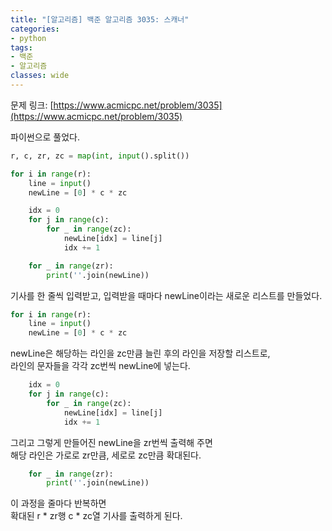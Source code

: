 ```yaml
---
title: "[알고리즘] 백준 알고리즘 3035: 스캐너"
categories:
- python
tags:
- 백준
- 알고리즘
classes: wide
---
```


문제 링크: [https://www.acmicpc.net/problem/3035](https://www.acmicpc.net/problem/3035)



파이썬으로 풀었다.



```python
r, c, zr, zc = map(int, input().split())

for i in range(r):
    line = input()
    newLine = [0] * c * zc

    idx = 0
    for j in range(c):
        for _ in range(zc):
            newLine[idx] = line[j]
            idx += 1

    for _ in range(zr):
        print(''.join(newLine))
```



기사를 한 줄씩 입력받고, 입력받을 때마다 newLine이라는 새로운 리스트를 만들었다.



```python
for i in range(r):
    line = input()
    newLine = [0] * c * zc
```



newLine은 해당하는 라인을 zc만큼 늘린 후의 라인을 저장할 리스트로,
<br>라인의 문자들을 각각 zc번씩 newLine에 넣는다.



```python
    idx = 0
    for j in range(c):
        for _ in range(zc):
            newLine[idx] = line[j]
            idx += 1
```



그리고 그렇게 만들어진 newLine을 zr번씩 출력해 주면
<br>해당 라인은 가로로 zr만큼, 세로로 zc만큼 확대된다.



```python
    for _ in range(zr):
        print(''.join(newLine))
```



이 과정을 줄마다 반복하면
<br>확대된 r * zr행 c * zc열 기사를 출력하게 된다.